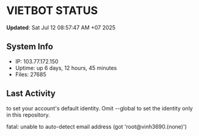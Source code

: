 # VIETBOT STATUS
**Updated**: Sat Jul 12 08:57:47 AM +07 2025

## System Info
- IP: 103.77.172.150
- Uptime: up 6 days, 12 hours, 45 minutes
- Files: 27685

## Last Activity

to set your account's default identity.
Omit --global to set the identity only in this repository.

fatal: unable to auto-detect email address (got 'root@vinh3690.(none)')

